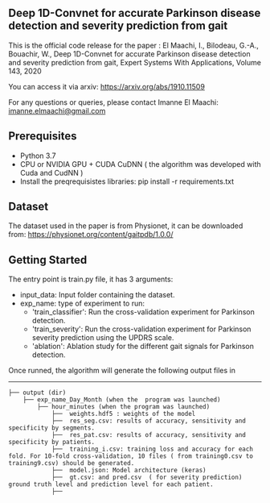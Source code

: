
Deep 1D-Convnet for accurate Parkinson disease detection and severity prediction from gait
-

This is the official code release for the paper : 
El Maachi, I., Bilodeau, G.-A., Bouachir, W., Deep 1D-Convnet for accurate Parkinson disease detection and severity prediction from gait, Expert Systems With Applications, Volume 143, 2020

You can access it via arxiv: https://arxiv.org/abs/1910.11509 

For any questions or queries, please contact Imanne El Maachi: imanne.elmaachi@gmail.com 

Prerequisites
-
- Python 3.7 
- CPU or  NVIDIA GPU + CUDA CuDNN ( the algorithm was developed with Cuda and CudNN )
- Install the preqrequisistes libraries: pip install -r requirements.txt

Dataset
- 
The dataset  used in the paper is from Physionet, it can be downloaded from: 
https://physionet.org/content/gaitpdb/1.0.0/ 

Getting Started 
-
The entry point is train.py file, it has 3 arguments: 
  - input_data: Input folder containing the dataset. 
  - exp_name: type of experiment to run: 
      - 'train_classifier': Run the cross-validation experiment for Parkinson detection. 
      - 'train_severity': Run the cross-validation experiment for Parkinson severity prediction using the UPDRS scale.
      - 'ablation': Ablation study for the different gait signals for Parkinson detection. 
  
  Once runned, the algorithm will generate the following output files in
 
 ------------

    ├── output (dir)
        ├── exp_name_Day_Month (when the  program was launched) 
            ├── hour_minutes (when the program was launched)  
                ├──  weights.hdf5 : weights of the model
                ├──  res_seg.csv: results of accuracy, sensitivity and specificity by segments.
                ├──  res_pat.csv: results of accuracy, sensitivity and specificity by patients. 
                ├──  training_i.csv: training loss and accuracy for each fold. For 10-fold cross-validation, 10 files ( from training0.csv to training9.csv) should be generated. 
                ├──  model.json: Model architecture (keras)
                ├──  gt.csv: and pred.csv  ( for severity prediction) ground truth level and prediction level for each patient.
                ├──   
                
                

